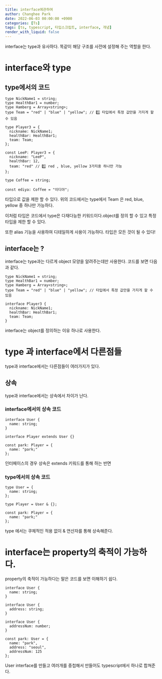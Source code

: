 ```yaml
---
title: interface에관하여
author: Changhee Park
date: 2022-06-03 00:00:00 +0900
categories: [Ts]
tags: [ts, typescript, 타입스크립트, interface, 개념]
render_with_liquid: false
---
```


interface는 type과 유사하다. 똑같이 해당 구조를 사전에 설정해 주는 역할을 한다.

# interface와 type

## type에서의 코드

```tsx
type NickName1 = string;
type HealthBar1 = number;
type Hamberg = Array<string>;
type Team = "red" | "blue" | "yellow"; // 1️⃣ 타입에서 특정 값만을 가지게 할 수 있음

type Player3 = {
  nickname: NickName1;
  healthBar: HealthBar1;
  team: Team;
};

const LeeP: Player3 = {
  nickname: "LeeP",
  healthBar: 12,
  team: "red" // 1️⃣ red , blue, yellow 3가지중 하나만 가능
};

type Coffee = string;

const ediya: Coffee = "이디야";
```

타입으로 값을 제한 할 수 있다. 위의 코드에서는 type에서 Team 은 red, blue, yellow 중 하나만 가능하다.

이처럼 타입은 코드에서 type은 다재다능한 키워드이다.object를 정의 할 수 있고 특정 타입을 제한 할 수 있다.

또한 alias 기능을 사용하여 디테일하게 사용이 가능하다. 타입은 모든 것이 될 수 있다!

## interface는 ?

interface는 type과는 다르게 object 모양을 알려주는데만 사용한다. 코드를 보면 다음과 같다.

```tsx
type NickName1 = string;
type HealthBar1 = number;
type Hamberg = Array<string>;
type Team = "red" | "blue" | "yellow"; // 타입에서 특정 값만을 가지게 할 수 있음

interface Player3 {
  nickname: NickName1;
  healthBar: HealthBar1;
  team: Team;
}
```

interface는 object를 정의하는 이유 하나로 사용한다.

# type 과 interface에서 다른점들

type과 interface에서는 다른점들이 여러가지가 있다.

## 상속

type과 interface에서는 상속에서 차이가 난다.

### interface에서의 상속 코드

```tsx
interface User {
  name: string;
}

interface Player extends User {}

const park: Player = {
  name: "park;"
};
```

인터페이스의 경우 상속은 extends 키워드를 통해 하는 반면

### type에서의 상속 코드

```tsx
type User = {
  name: string;
};

type Player = User & {};

const park: Player = {
  name: "park;"
};
```

type 에서는 쿠체적인 적용 없이 & 연산자를 통해 상속해준다.

# interface는 property의 축적이 가능하다.

property의 축적이 가능하다는 말은 코드를 보면 이해하기 쉽다.

```tsx
interface User {
  name: string;
}

interface User {
  address: string;
}

interface User {
  addressNum: number;
}

const park: User = {
  name: "park",
  address: "seoul",
  addressNum: 125
};
```

User interface를 만들고 여러개를 중첩해서 만들어도 typescript에서 하나로 합쳐준다.
